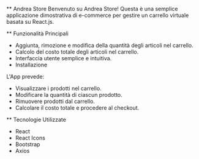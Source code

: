 ** Andrea Store
Benvenuto su Andrea Store! Questa è una semplice applicazione dimostrativa di e-commerce per gestire un carrello virtuale basata su React.js.

** Funzionalità Principali 
- Aggiunta, rimozione e modifica della quantità degli articoli nel carrello.
- Calcolo del costo totale degli articoli nel carrello.
- Interfaccia utente semplice e intuitiva.
- Installazione

L'App prevede: 
 - Visualizzare i prodotti nel carrello.
 - Modificare la quantità di ciascun prodotto.
 - Rimuovere prodotti dal carrello.
 - Calcolare il costo totale e procedere al checkout.
   
** Tecnologie Utilizzate
 - React
 - React Icons
 - Bootstrap
 - Axios

